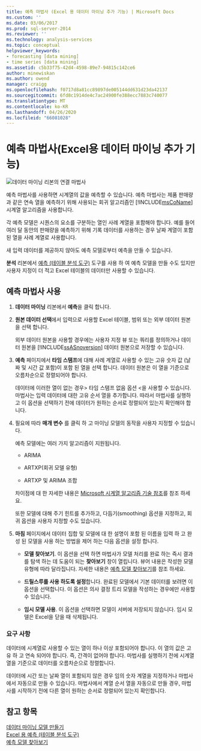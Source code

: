 ```yaml
---
title: 예측 마법사 (Excel 용 데이터 마이닝 추가 기능) | Microsoft Docs
ms.custom: ''
ms.date: 03/06/2017
ms.prod: sql-server-2014
ms.reviewer: ''
ms.technology: analysis-services
ms.topic: conceptual
helpviewer_keywords:
- forecasting [data mining]
- time series [data mining]
ms.assetid: c5b33f75-42d4-4598-89e7-94815c142ce6
author: minewiskan
ms.author: owend
manager: craigg
ms.openlocfilehash: f0717d8a81cc89897de005144dd631d23da42137
ms.sourcegitcommit: 6fd8c1914de4c7ac24900fe388ecc7883c740077
ms.translationtype: MT
ms.contentlocale: ko-KR
ms.lasthandoff: 04/26/2020
ms.locfileid: "66081028"
---
```

# <a name="forecast-wizard-data-mining-add-ins-for-excel"></a>예측 마법사(Excel용 데이터 마이닝 추가 기능)
  ![데이터 마이닝 리본의 연결 마법사](media/dmc-forecast.gif "데이터 마이닝 리본의 연결 마법사")  
  
 예측 마법사를 사용하면 시계열의 값을 예측할 수 있습니다. 예측 마법사는 제품 판매량과 같은 연속 열을 예측하기 위해 사용되는 회귀 알고리즘인 [!INCLUDE[msCoName](../includes/msconame-md.md)] 시계열 알고리즘을 사용합니다.  
  
 각 예측 모델은 시퀀스의 요소를 구분하는 열인 사례 계열을 포함해야 합니다. 예를 들어 여러 달 동안의 판매량을 예측하기 위해 기록 데이터를 사용하는 경우 날짜 계열이 포함된 열을 사례 계열로 사용합니다.  
  
 새 입력 데이터를 제공하지 않아도 예측 모델로부터 예측을 만들 수 있습니다.  
  
 **분석** 리본에서 [예측 &#40;테이블 분석 도구&#41;](forecast-table-analysis-tools-for-excel.md) 도구를 사용 하 여 예측 모델을 만들 수도 있지만 사용자 지정이 더 적고 Excel 테이블의 데이터만 사용할 수 있습니다.  
  
## <a name="using-the-forecast-wizard"></a>예측 마법사 사용  
  
1.  **데이터 마이닝** 리본에서 **예측**을 클릭 합니다.  
  
2.  **원본 데이터 선택**에서 입력으로 사용할 Excel 테이블, 범위 또는 외부 데이터 원본을 선택 합니다.  
  
     외부 데이터 원본을 사용할 경우에는 사용자 지정 뷰 또는 쿼리를 정의하거나 데이터 원본을 [!INCLUDE[ssASnoversion](../includes/ssasnoversion-md.md)] 데이터 원본으로 저장할 수 있습니다.  
  
3.  **예측** 페이지에서 **타임 스탬프**에 대해 사례 계열로 사용할 수 있는 고유 숫자 값 (날짜 및 시간 값 포함)이 포함 된 열을 선택 합니다. 데이터 원본은 이 열을 기준으로 오름차순으로 정렬되어야 합니다.  
  
     데이터에 이러한 열이 없는 경우> 타임 스탬프 없음 옵션 \<을 사용할 수 있습니다. 마법사는 입력 데이터에 대한 고유 순서 열을 추가합니다. 따라서 마법사를 실행하고 이 옵션을 선택하기 전에 데이터가 원하는 순서로 정렬되어 있는지 확인해야 합니다.  
  
4.  필요에 따라 **매개 변수** 를 클릭 하 고 마이닝 모델의 동작을 사용자 지정할 수 있습니다.  
  
     예측 모델에는 여러 가지 알고리즘이 지원됩니다.  
  
    -   ARIMA  
  
    -   ARTXP(회귀 모델 유형)  
  
    -   ARTXP 및 ARIMA 조합  
  
     차이점에 대 한 자세한 내용은 [Microsoft 시계열 알고리즘 기술 참조](data-mining/microsoft-time-series-algorithm-technical-reference.md)를 참조 하세요.  
  
     또한 모델에 대해 주기 힌트를 추가하고, 다듬기(smoothing) 옵션을 지정하고, 회귀 옵션을 사용자 지정할 수도 있습니다.  
  
5.  **마침** 페이지에서 데이터 집합 및 모델에 대 한 설명이 포함 된 이름을 입력 하 고 완성 된 모델을 사용 하는 방법을 제어 하는 다음 옵션을 설정 합니다.  
  
    -   **모델 찾아보기**. 이 옵션을 선택 하면 마법사가 모델 처리를 완료 하는 즉시 결과를 탐색 하는 데 도움이 되는 **찾아보기** 창이 열립니다. 뷰어 내용은 작성한 모델 유형에 따라 달라집니다. 자세한 내용은 [예측 모델 찾아보기](browsing-a-forecasting-model.md)를 참조 하세요.  
  
    -   **드릴스루를 사용 하도록 설정**합니다. 완료된 모델에서 기본 데이터를 보려면 이 옵션을 선택합니다. 이 옵션은 의사 결정 트리 모델을 작성하는 경우에만 사용할 수 있습니다.  
  
    -   **임시 모델 사용**. 이 옵션을 선택하면 모델이 서버에 저장되지 않습니다. 임시 모델은 Excel을 닫을 때 삭제됩니다.  
  
### <a name="requirements"></a>요구 사항  
 데이터에 시계열로 사용할 수 있는 열이 하나 이상 포함되어야 합니다. 이 열의 값은 고유 하 고 연속 되어야 합니다. 즉, 간격이 없어야 합니다. 마법사를 실행하기 전에 시계열 열을 기준으로 데이터를 오름차순으로 정렬합니다.  
  
 데이터에 시간 또는 날짜 열이 포함되지 않은 경우 임의 숫자 계열을 지정하거나 마법사에서 자동으로 만들 수 있습니다. 마법사에서 계열 순서 열을 자동으로 만들 경우, 마법사를 시작하기 전에 다른 열이 원하는 순서로 정렬되어 있는지 확인합니다.  
  
## <a name="see-also"></a>참고 항목  
 [데이터 마이닝 모델 만들기](creating-a-data-mining-model.md)   
 [Excel 용 예측 &#40;테이블 분석 도구&#41;](forecast-table-analysis-tools-for-excel.md)   
 [예측 모델 찾아보기](browsing-a-forecasting-model.md)  
  
  

